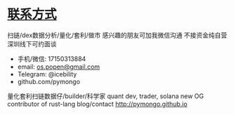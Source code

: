 # [联系方式](/notes/contact.md)

扫链/dex数据分析/量化/套利/做市 感兴趣的朋友可加我微信沟通 不接资金纯自营 深圳线下可约面谈

- 手机/微信: 17150313884
- email: os.popen@gmail.com
- Telegram: @icebility
- github.com/pymongo

量化套利扫链数据仔/builder/科学家
quant dev, trader, solana new OG contributor of rust-lang
blog/contact http://pymongo.github.io
